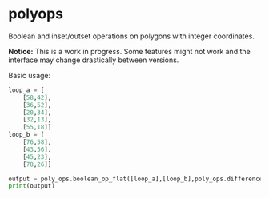 polyops
==========================================================================

Boolean and inset/outset operations on polygons with integer coordinates.

**Notice:** This is a work in progress. Some features might not work and the
interface may change drastically between versions.

Basic usage:
```python
loop_a = [
    [58,42],
    [36,52],
    [20,34],
    [32,13],
    [55,18]]
loop_b = [
    [76,58],
    [43,56],
    [45,23],
    [78,26]]

output = poly_ops.boolean_op_flat([loop_a],[loop_b],poly_ops.difference)
print(output)
```
